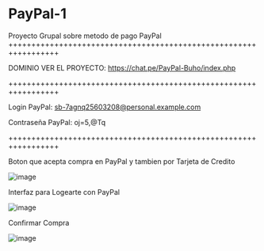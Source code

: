 # PayPal-1

Proyecto Grupal sobre metodo de pago PayPal
+++++++++++++++++++++++++++++++++++++++++++++++++++++++++++++++++

DOMINIO VER EL PROYECTO: https://chat.pe/PayPal-Buho/index.php

+++++++++++++++++++++++++++++++++++++++++++++++++++++++++++++++++

Login PayPal: sb-7agnq25603208@personal.example.com

Contraseña PayPal: oj=5,@Tq

+++++++++++++++++++++++++++++++++++++++++++++++++++++++++++++++++

Boton que acepta compra en PayPal y tambien por Tarjeta de Credito

![image](https://github.com/Javier-Santamaria/PayPal-1/assets/126354748/ae68c54a-8e23-4019-b636-c1e0e3a26f4f)

Interfaz para Logearte con PayPal

![image](https://github.com/Javier-Santamaria/PayPal-1/assets/126354748/e2cebfcc-ae87-4276-b5ba-7d20556f9381)

Confirmar Compra

![image](https://github.com/Javier-Santamaria/PayPal-1/assets/126354748/2374b9c6-98f4-4686-b441-299acee10fa2)

